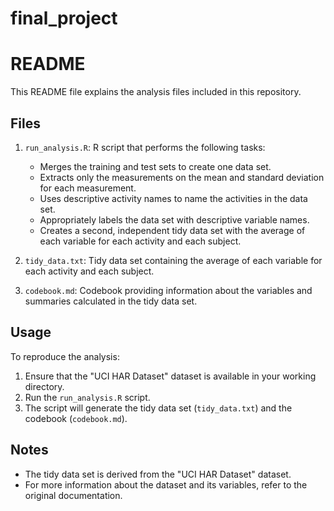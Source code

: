 # final_project
# README

This README file explains the analysis files included in this repository.

## Files

1. `run_analysis.R`: R script that performs the following tasks:
    - Merges the training and test sets to create one data set.
    - Extracts only the measurements on the mean and standard deviation for each measurement.
    - Uses descriptive activity names to name the activities in the data set.
    - Appropriately labels the data set with descriptive variable names.
    - Creates a second, independent tidy data set with the average of each variable for each activity and each subject.

2. `tidy_data.txt`: Tidy data set containing the average of each variable for each activity and each subject.

3. `codebook.md`: Codebook providing information about the variables and summaries calculated in the tidy data set.

## Usage

To reproduce the analysis:

1. Ensure that the "UCI HAR Dataset" dataset is available in your working directory.
2. Run the `run_analysis.R` script.
3. The script will generate the tidy data set (`tidy_data.txt`) and the codebook (`codebook.md`).

## Notes

- The tidy data set is derived from the "UCI HAR Dataset" dataset. 
- For more information about the dataset and its variables, refer to the original documentation.
